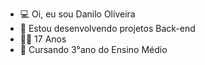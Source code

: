 - 💻 Oi, eu sou Danilo Oliveira
- 🚀 Estou desenvolvendo projetos Back-end
- 👦🏻 17 Anos 
- 📒 Cursando 3°ano do Ensino Médio 
